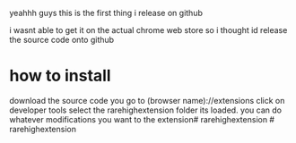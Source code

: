 yeahhh guys
this is the first thing i release on github

i wasnt able to get it on the actual chrome web store so i thought id release the source code onto github

# how to install
download the source code
you go to (browser name)://extensions
click on developer tools
select the rarehighextension folder
its loaded. you can do whatever modifications you want to the extension#   r a r e h i g h e x t e n s i o n  
 #   r a r e h i g h e x t e n s i o n  
 
